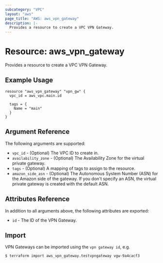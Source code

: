 ```yaml
---
subcategory: "VPC"
layout: "aws"
page_title: "AWS: aws_vpn_gateway"
description: |-
  Provides a resource to create a VPC VPN Gateway.
---
```


# Resource: aws_vpn_gateway

Provides a resource to create a VPC VPN Gateway.

## Example Usage

```hcl
resource "aws_vpn_gateway" "vpn_gw" {
  vpc_id = aws_vpc.main.id

  tags = {
    Name = "main"
  }
}
```

## Argument Reference

The following arguments are supported:

* `vpc_id` - (Optional) The VPC ID to create in.
* `availability_zone` - (Optional) The Availability Zone for the virtual private gateway.
* `tags` - (Optional) A mapping of tags to assign to the resource.
* `amazon_side_asn` - (Optional) The Autonomous System Number (ASN) for the Amazon side of the gateway. If you don't specify an ASN, the virtual private gateway is created with the default ASN.

## Attributes Reference

In addition to all arguments above, the following attributes are exported:

* `id` - The ID of the VPN Gateway.


## Import

VPN Gateways can be imported using the `vpn gateway id`, e.g.

```
$ terraform import aws_vpn_gateway.testvpngateway vgw-9a4cacf3
```
